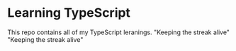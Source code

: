 # Learning TypeScript

This repo contains all of my TypeScript leranings.
"Keeping the streak alive"
"Keeping the streak alive"
